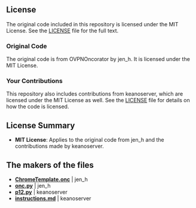 ## License

The original code included in this repository is licensed under the MIT License. See the [LICENSE](LICENSE) file for the full text.

### Original Code

The original code is from OVPNOncorator by jen_h. It is licensed under the MIT License.

### Your Contributions

This repository also includes contributions from keanoserver, which are licensed under the MIT License as well. See the [LICENSE](LICENSE) file for details on how the code is licensed.

## License Summary

- **MIT License**: Applies to the original code from jen_h and the contributions made by keanoserver.

## The makers of the files

- **[ChromeTemplate.onc](ChromeTemplate.onc)** | jen_h
- **[onc.py](onc.py)** | jen_h
- **[p12.py](p12.py)** | keanoserver
- **[instructions.md](instructions.md)** | keanoserver
